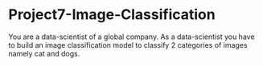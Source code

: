 # Project7-Image-Classification
You are a data-scientist of a global company. As a data-scientist you have to build an image classification model to classify 2 categories of images namely cat and dogs.
